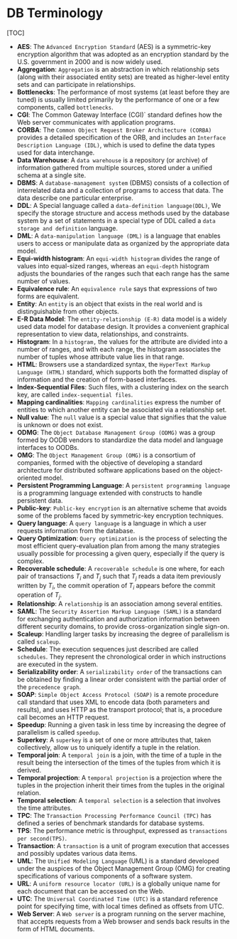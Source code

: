 # DB Terminology

[TOC]

- **AES**: The `Advanced Encryption Standard` (AES) is a symmetric-key encryption algorithm that was adopted as an encryption standard by the U.S. government in 2000 and is now widely used.
- **Aggregation**: `Aggregation` is an abstraction in which relationship sets (along with their associated entity sets) are treated as higher-level entity sets and can participate in relationships.
- **Bottlenecks**: The performance of most systems (at least before they are tuned) is usually limited primarily by the performance of one or a few components, called `bottlenecks`.
- **CGI**: The Common Gateway Interface (CGI)` standard defines how the Web server communicates with application programs.
- **CORBA**: The `Common Object Request Broker Architecture (CORBA)` provides a detailed specification of the ORB, and includes an `Interface Description Language (IDL)`, which is used to define the data types used for data interchange.
- **Data Warehouse**: A `data warehouse` is a repository (or archive) of information gathered from multiple sources, stored under a unified schema at a single site.
- **DBMS**: A `database-management system` (DBMS) consists of a collection of interrelated data and a collection of programs to access that data. The data describe one particular enterprise.
- **DDL**: A Special language called a `data-definition language(DDL)`, We specify the storage structure and access methods used by the database system by a set of statements in a special type of DDL called a `data storage and definition` language. 
- **DML**: A `data-manipulation language (DML)` is a language that enables users to access or manipulate data as organized by the appropriate data model. 
- **Equi-width histogram**: An `equi-width histogram` divides the range of values into equal-sized ranges, whereas an `equi-depth` histogram adjusts the boundaries of the ranges such that each range has the same number of values.
- **Equivalence rule**: An `equivalence rule` says that expressions of two forms are equivalent.
- **Entity**: An `entity` is an object that exists in the real world and is distinguishable from other objects.
- **E-R Data Model**: The `entity-relationship (E-R)` data model is a widely used data model for database design. It provides a convenient graphical representation to view data, relationships, and constraints.
- **Histogram**: In a `histogram,` the values for the attribute are divided into a number of ranges, and with each range, the histogram associates the number of tuples whose attribute value lies in that range.
- **HTML**: Browsers use a standardized syntax, the `HyperText Markup Language (HTML)` standard, which supports both the formatted display of information and the creation of form-based interfaces.
- **Index-Sequential Files**: Such files, with a clustering index on the search key, are called `index-sequential files`.
- **Mapping cardinalities**: `Mapping cardinalities` express the number of entities to which another entity can be associated via a relationship set.
- **Null value**: The `null` value is a special value that signifies that the value is unknown or does not exist.
- **ODMG**: The `Object Database Management Group (ODMG)` was a group formed by OODB vendors to standardize the data model and language interfaces to OODBs.
- **OMG**: The `Object Management Group (OMG)` is a consortium of companies, formed with the objective of developing a standard architecture for distributed software applications based on the object-oriented model.
- **Persistent Programming Language**: A `persistent programming language` is a programming language extended with constructs to handle persistent data. 
- **Public-key**: `Public-key encryption` is an alternative scheme that avoids some of the problems faced by symmetric-key encryption techniques.
- **Query language**: A `query language` is a language in which a user requests information from the database.
- **Query Optimization**: `Query optimization` is the process of selecting the most efficient query-evaluation plan from among the many strategies usually possible for processing a given query, especially if the query is complex.
- **Recoverable schedule**: A `recoverable schedule` is one where, for each pair of transactions $T_i$ and $T_j$ such that $T_j$ reads a data item previously written by $T_i$, the commit operation of $T_i$ appears before the commit operation of $T_j$.
- **Relationship**: A `relationship` is an association among several entities.
- **SAML**: The `Security Assertion Markup Language (SAML)` is a standard for exchanging authentication and authorization information between different security domains, to provide cross-organization single sign-on.
- **Scaleup**: Handling larger tasks by increasing the degree of parallelism is called `scaleup`.
- **Schedule**: The execution sequences just described are called `schedules`. They represent the chronological order in which instructions are executed in the system.
- **Serializability order**: A `serializability order` of the transactions can be obtained by finding a linear order consistent with the partial order of the `precedence graph`.
- **SOAP**: `Simple Object Access Protocol (SOAP)` is a remote procedure call standard that uses XML to encode data (both parameters and results), and uses HTTP as the transport protocol; that is, a procedure call becomes an HTTP request.
- **Speedup**: Running a given task in less time by increasing the degree of parallelism is called `speedup`.
- **Superkey**: A `superkey` is a set of one or more attributes that, taken collectively, allow us to uniquely identify a tuple in the relation.
- **Temporal join**: A `temporal join` is a join, with the time of a tuple in the result being the intersection of the times of the tuples from which it is derived.
- **Temporal projection**: A `temporal projection` is a projection where the tuples in the projection inherit their times from the tuples in the original relation.
- **Temporal selection**: A `temporal selection` is a selection that involves the time attributes.
- **TPC**: The `Transaction Processing Performance Council (TPC)` has defined a series of benchmark standards for database systems.
- **TPS**: The performance metric is throughput, expressed as `transactions per second(TPS)`.
- **Transaction**: A `transaction` is a unit of program execution that accesses and possibly updates various data items.
- **UML**: The `Unified Modeling Language` (UML) is a standard developed under the auspices of the Object Management Group (OMG) for creating specifications of various components of a software system. 
- **URL**: A `uniform resource locator (URL)` is a globally unique name for each document that can be accessed on the Web.
- **UTC**: The `Universal Coordinated Time (UTC)` is a standard reference point for specifying time, with local times defined as offsets from UTC.
- **Web Server**: A `Web server` is a program running on the server machine, that accepts requests from a Web browser and sends back results in the form of HTML documents.